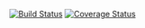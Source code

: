 [![Build Status](https://travis-ci.org/wagus1/dynamite.svg?branch=master)](https://travis-ci.org/wagus1/dynamite)
[![Coverage Status](https://coveralls.io/repos/github/wagus1/dynamite/badge.svg?branch=master)](https://coveralls.io/github/wagus1/dynamite?branch=master)
